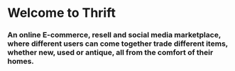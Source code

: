 # Welcome to Thrift

### An online E-commerce, resell and social media marketplace, where different users can come together trade different items, whether new, used or antique, all from the comfort of their homes.
